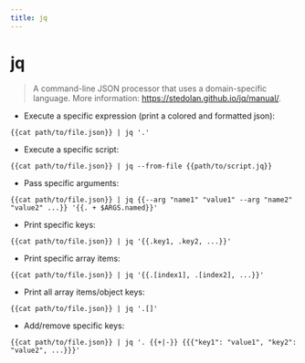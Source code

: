 ```yaml
---
title: jq
---
```

# jq

> A command-line JSON processor that uses a domain-specific language.
> More information: <https://stedolan.github.io/jq/manual/>.

- Execute a specific expression (print a colored and formatted json):

`{{cat path/to/file.json}} | jq '.'`

- Execute a specific script:

`{{cat path/to/file.json}} | jq --from-file {{path/to/script.jq}}`

- Pass specific arguments:

`{{cat path/to/file.json}} | jq {{--arg "name1" "value1" --arg "name2" "value2" ...}} '{{. + $ARGS.named}}'`

- Print specific keys:

`{{cat path/to/file.json}} | jq '{{.key1, .key2, ...}}'`

- Print specific array items:

`{{cat path/to/file.json}} | jq '{{.[index1], .[index2], ...}}'`

- Print all array items/object keys:

`{{cat path/to/file.json}} | jq '.[]'`

- Add/remove specific keys:

`{{cat path/to/file.json}} | jq '. {{+|-}} {{{"key1": "value1", "key2": "value2", ...}}}'`
